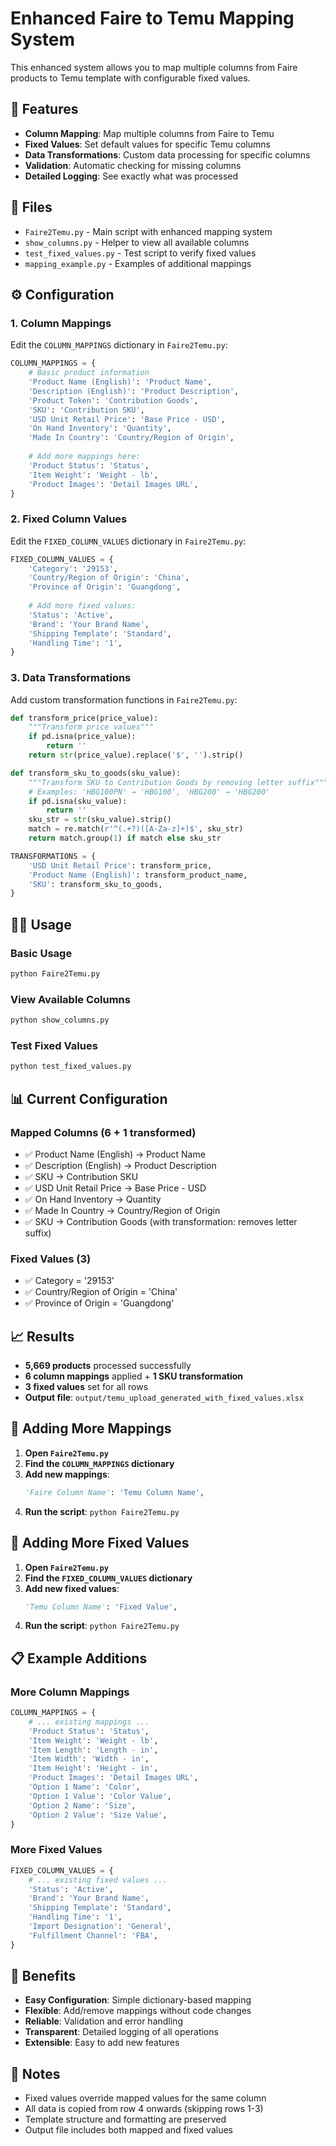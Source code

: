 # Enhanced Faire to Temu Mapping System

This enhanced system allows you to map multiple columns from Faire products to Temu template with configurable fixed values.

## 🚀 Features

- **Column Mapping**: Map multiple columns from Faire to Temu
- **Fixed Values**: Set default values for specific Temu columns
- **Data Transformations**: Custom data processing for specific columns
- **Validation**: Automatic checking for missing columns
- **Detailed Logging**: See exactly what was processed

## 📁 Files

- `Faire2Temu.py` - Main script with enhanced mapping system
- `show_columns.py` - Helper to view all available columns
- `test_fixed_values.py` - Test script to verify fixed values
- `mapping_example.py` - Examples of additional mappings

## ⚙️ Configuration

### 1. Column Mappings

Edit the `COLUMN_MAPPINGS` dictionary in `Faire2Temu.py`:

```python
COLUMN_MAPPINGS = {
    # Basic product information
    'Product Name (English)': 'Product Name',
    'Description (English)': 'Product Description',
    'Product Token': 'Contribution Goods',
    'SKU': 'Contribution SKU',
    'USD Unit Retail Price': 'Base Price - USD',
    'On Hand Inventory': 'Quantity',
    'Made In Country': 'Country/Region of Origin',
    
    # Add more mappings here:
    'Product Status': 'Status',
    'Item Weight': 'Weight - lb',
    'Product Images': 'Detail Images URL',
}
```

### 2. Fixed Column Values

Edit the `FIXED_COLUMN_VALUES` dictionary in `Faire2Temu.py`:

```python
FIXED_COLUMN_VALUES = {
    'Category': '29153',
    'Country/Region of Origin': 'China',
    'Province of Origin': 'Guangdong',
    
    # Add more fixed values:
    'Status': 'Active',
    'Brand': 'Your Brand Name',
    'Shipping Template': 'Standard',
    'Handling Time': '1',
}
```

### 3. Data Transformations

Add custom transformation functions in `Faire2Temu.py`:

```python
def transform_price(price_value):
    """Transform price values"""
    if pd.isna(price_value):
        return ''
    return str(price_value).replace('$', '').strip()

def transform_sku_to_goods(sku_value):
    """Transform SKU to Contribution Goods by removing letter suffix"""
    # Examples: 'HBG100PN' → 'HBG100', 'HBG200' → 'HBG200'
    if pd.isna(sku_value):
        return ''
    sku_str = str(sku_value).strip()
    match = re.match(r'^(.+?)([A-Za-z]+)$', sku_str)
    return match.group(1) if match else sku_str

TRANSFORMATIONS = {
    'USD Unit Retail Price': transform_price,
    'Product Name (English)': transform_product_name,
    'SKU': transform_sku_to_goods,
}
```

## 🏃‍♂️ Usage

### Basic Usage
```bash
python Faire2Temu.py
```

### View Available Columns
```bash
python show_columns.py
```

### Test Fixed Values
```bash
python test_fixed_values.py
```

## 📊 Current Configuration

### Mapped Columns (6 + 1 transformed)
- ✅ Product Name (English) → Product Name
- ✅ Description (English) → Product Description  
- ✅ SKU → Contribution SKU
- ✅ USD Unit Retail Price → Base Price - USD
- ✅ On Hand Inventory → Quantity
- ✅ Made In Country → Country/Region of Origin
- ✅ SKU → Contribution Goods (with transformation: removes letter suffix)

### Fixed Values (3)
- ✅ Category = '29153'
- ✅ Country/Region of Origin = 'China'
- ✅ Province of Origin = 'Guangdong'

## 📈 Results

- **5,669 products** processed successfully
- **6 column mappings** applied + **1 SKU transformation**
- **3 fixed values** set for all rows
- **Output file**: `output/temu_upload_generated_with_fixed_values.xlsx`

## 🔧 Adding More Mappings

1. **Open `Faire2Temu.py`**
2. **Find the `COLUMN_MAPPINGS` dictionary**
3. **Add new mappings**:
   ```python
   'Faire Column Name': 'Temu Column Name',
   ```
4. **Run the script**: `python Faire2Temu.py`

## 🔧 Adding More Fixed Values

1. **Open `Faire2Temu.py`**
2. **Find the `FIXED_COLUMN_VALUES` dictionary**
3. **Add new fixed values**:
   ```python
   'Temu Column Name': 'Fixed Value',
   ```
4. **Run the script**: `python Faire2Temu.py`

## 📋 Example Additions

### More Column Mappings
```python
COLUMN_MAPPINGS = {
    # ... existing mappings ...
    'Product Status': 'Status',
    'Item Weight': 'Weight - lb',
    'Item Length': 'Length - in',
    'Item Width': 'Width - in',
    'Item Height': 'Height - in',
    'Product Images': 'Detail Images URL',
    'Option 1 Name': 'Color',
    'Option 1 Value': 'Color Value',
    'Option 2 Name': 'Size',
    'Option 2 Value': 'Size Value',
}
```

### More Fixed Values
```python
FIXED_COLUMN_VALUES = {
    # ... existing fixed values ...
    'Status': 'Active',
    'Brand': 'Your Brand Name',
    'Shipping Template': 'Standard',
    'Handling Time': '1',
    'Import Designation': 'General',
    'Fulfillment Channel': 'FBA',
}
```

## 🎯 Benefits

- **Easy Configuration**: Simple dictionary-based mapping
- **Flexible**: Add/remove mappings without code changes
- **Reliable**: Validation and error handling
- **Transparent**: Detailed logging of all operations
- **Extensible**: Easy to add new features

## 📝 Notes

- Fixed values override mapped values for the same column
- All data is copied from row 4 onwards (skipping rows 1-3)
- Template structure and formatting are preserved
- Output file includes both mapped and fixed values 